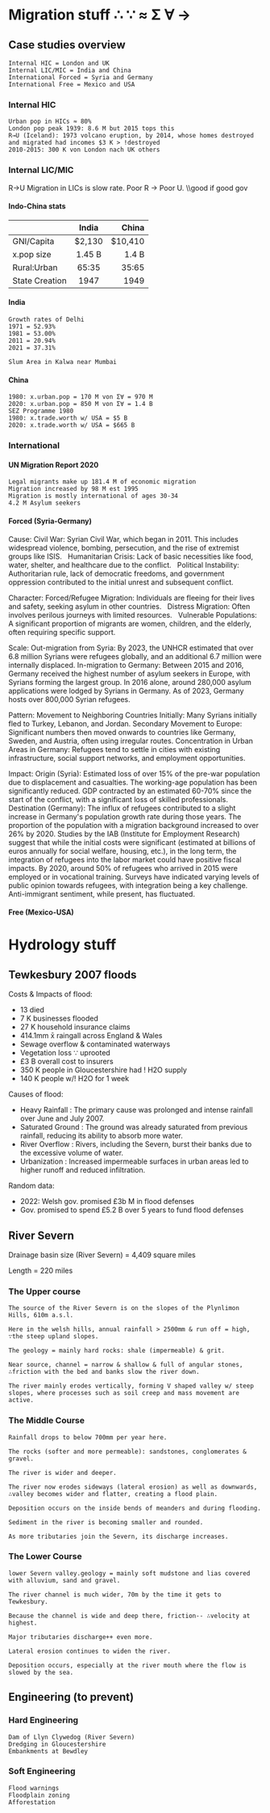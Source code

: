 # Migration stuff     ∴ ∵ ≈ Σ ∀ →

## Case studies overview

    Internal HIC = London and UK
    Internal LIC/MIC = India and China
    International Forced = Syria and Germany
    International Free = Mexico and USA

### Internal HIC

    Urban pop in HICs ≈ 80%
    London pop peak 1939: 8.6 M but 2015 tops this
    R→U (Iceland): 1973 volcano eruption, by 2014, whose homes destroyed and migrated had incomes $3 K > !destroyed
    2010-2015: 300 K von London nach UK others

### Internal LIC/MIC

R→U Migration in LICs is slow rate. Poor R → Poor U. \\\good if good gov

#### Indo-China stats

|    |  India  |  China  |
| ------------- |:-------------:| --------:|
| GNI/Capita | $2,130 | $10,410 |
| x.pop size | 1.45 B | 1.4 B |
| Rural:Urban | 65:35 | 35:65 |
| State Creation | 1947 |1949 |

#### India

    Growth rates of Delhi
    1971 = 52.93%
    1981 = 53.00%
    2011 = 20.94%
    2021 = 37.31%

    Slum Area in Kalwa near Mumbai

#### China

    1980: x.urban.pop = 170 M von Σ∀ = 970 M
    2020: x.urban.pop = 850 M von Σ∀ = 1.4 B
    SEZ Programme 1980
    1980: x.trade.worth w/ USA = $5 B
    2020: x.trade.worth w/ USA = $665 B

### International

#### UN Migration Report 2020

    Legal migrants make up 181.4 M of economic migration
    Migration increased by 98 M est 1995
    Migration is mostly international of ages 30-34
    4.2 M Asylum seekers

#### Forced (Syria-Germany)

Cause:
Civil War: 
Syrian Civil War, which began in 2011. This includes widespread violence, bombing, persecution, and the rise of extremist groups like ISIS.   
Humanitarian Crisis: Lack of basic necessities like food, water, shelter, and healthcare due to the conflict.   
Political Instability: Authoritarian rule, lack of democratic freedoms, and government oppression contributed to the initial unrest and subsequent conflict.   

Character:
Forced/Refugee Migration: Individuals are fleeing for their lives and safety, seeking asylum in other countries.   
Distress Migration: Often involves perilous journeys with limited resources.   
Vulnerable Populations: A significant proportion of migrants are women, children, and the elderly, often requiring specific support.

Scale:
Out-migration from Syria: By 2023, the UNHCR estimated that over 6.8 million Syrians were refugees globally, and an additional 6.7 million were internally displaced.
In-migration to Germany: Between 2015 and 2016, Germany received the highest number of asylum seekers in Europe, with Syrians forming the largest group. 
In 2016 alone, around 280,000 asylum applications were lodged by Syrians in Germany. 
As of 2023, Germany hosts over 800,000 Syrian refugees.

Pattern:
Movement to Neighboring Countries Initially: Many Syrians initially fled to Turkey, Lebanon, and Jordan.
Secondary Movement to Europe: Significant numbers then moved onwards to countries like Germany, Sweden, and Austria, often using irregular routes.
Concentration in Urban Areas in Germany: Refugees tend to settle in cities with existing infrastructure, social support networks, and employment opportunities.   

Impact:
Origin (Syria):
Estimated loss of over 15% of the pre-war population due to displacement and casualties. The working-age population has been significantly reduced.
GDP contracted by an estimated 60-70% since the start of the conflict, with a significant loss of skilled professionals.
Destination (Germany):
The influx of refugees contributed to a slight increase in Germany's population growth rate during those years. 
The proportion of the population with a migration background increased to over 26% by 2020.
Studies by the IAB (Institute for Employment Research) suggest that while the initial costs were significant (estimated at billions of euros annually for social welfare, housing, etc.), in the long term, the integration of refugees into the labor market could have positive fiscal impacts. 
By 2020, around 50% of refugees who arrived in 2015 were employed or in vocational training.
Surveys have indicated varying levels of public opinion towards refugees, with integration being a key challenge. Anti-immigrant sentiment, while present, has fluctuated.

#### Free (Mexico-USA)



# Hydrology stuff

## Tewkesbury 2007 floods

Costs & Impacts of flood:
- 13 died
- 7 K businesses flooded
- 27 K household insurance claims
- 414.1mm x̄ raingall across England & Wales
- Sewage overflow & contaminated waterways
- Vegetation loss ∵ uprooted
- £3 B overall cost to insurers
- 350 K people in Gloucestershire had ! H2O supply
- 140 K people w/! H2O for 1 week

Causes of flood: 
- Heavy Rainfall : The primary cause was prolonged and intense rainfall over June and July 2007.
- Saturated Ground : The ground was already saturated from previous rainfall, reducing its ability to absorb more water.
- River Overflow : Rivers, including the Severn, burst their banks due to the excessive volume of water.
- Urbanization : Increased impermeable surfaces in urban areas led to higher runoff and reduced infiltration.

Random data:
- 2022: Welsh gov. promised £3b M in flood defenses
- Gov. promised to spend £5.2 B over 5 years to fund flood defenses

## River Severn

Drainage basin size (River Severn) = 4,409 square miles

Length = 220 miles

    
  ### The Upper course
    
    The source of the River Severn is on the slopes of the Plynlimon Hills, 610m a.s.l.
    
    Here in the welsh hills, annual rainfall > 2500mm & run off = high, ∵the steep upland slopes. 
    
    The geology = mainly hard rocks: shale (impermeable) & grit. 
    
    Near source, channel = narrow & shallow & full of angular stones, ∴friction with the bed and banks slow the river down. 
    
    The river mainly erodes vertically, forming V shaped valley w/ steep slopes, where processes such as soil creep and mass movement are active.
    
  ### The Middle Course
    
    Rainfall drops to below 700mm per year here. 
    
    The rocks (softer and more permeable): sandstones, conglomerates & gravel. 
    
    The river is wider and deeper.
    
    The river now erodes sideways (lateral erosion) as well as downwards, ∴valley becomes wider and flatter, creating a flood plain.
    
    Deposition occurs on the inside bends of meanders and during flooding.
    
    Sediment in the river is becoming smaller and rounded.
    
    As more tributaries join the Severn, its discharge increases.
    
  ### The Lower Course
    
    lower Severn valley.geology = mainly soft mudstone and lias covered with alluvium, sand and gravel.
    
    The river channel is much wider, 70m by the time it gets to Tewkesbury.
    
    Because the channel is wide and deep there, friction-- ∴velocity at highest.
    
    Major tributaries discharge++ even more. 
    
    Lateral erosion continues to widen the river.
    
    Deposition occurs, especially at the river mouth where the flow is slowed by the sea.

## Engineering (to prevent)

### Hard Engineering

    Dam of Llyn Clywedog (River Severn)
    Dredging in Gloucestershire
    Embankments at Bewdley

### Soft Engineering

    Flood warnings
    Floodplain zoning
    Afforestation

